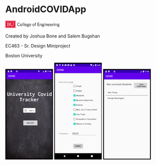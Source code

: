 # AndroidCOVIDApp


<img src="images/eng_logo.jpg" width="170">

Created by Joshua Bone and Salem Bugshan

EC463 - Sr. Design Miniproject 

Boston University

<img src="images/welcomeScreen.png" width="150">

<img src="images/survey_screen.png" width="150">

<img src="images/nonSurveyed.png" width="150">

<img scr="images/symptomaticScreen.png" width="150">